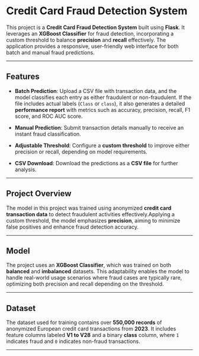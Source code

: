 # **Credit Card Fraud Detection System**

This project is a **Credit Card Fraud Detection System** built using **Flask**. It leverages an **XGBoost Classifier** for fraud detection, incorporating a custom threshold to balance **precision** and **recall** effectively. The application provides a responsive, user-friendly web interface for both batch and manual fraud predictions.

---

## **Features**

- **Batch Prediction**: Upload a CSV file with transaction data, and the model classifies each entry as either fraudulent or non-fraudulent. If the file includes actual labels (`Class` or `class`), it also generates a detailed **performance report** with metrics such as accuracy, precision, recall, F1 score, and ROC AUC score.
  
- **Manual Prediction**: Submit transaction details manually to receive an instant fraud classification.

- **Adjustable Threshold**: Configure a **custom threshold** to improve either precision or recall, depending on model requirements.

- **CSV Download**: Download the predictions as a **CSV file** for further analysis.

---

## **Project Overview**

The model in this project was trained using anonymized **credit card transaction data** to detect fraudulent activities effectively.Applying a custom threshold, the model emphasizes **precision**, aiming to minimize false positives and enhance fraud detection accuracy.

---

## **Model**

The project uses an **XGBoost Classifier**, which was trained on both **balanced** and **imbalanced** datasets. This adaptability enables the model to handle real-world usage scenarios where fraud cases are typically rare, optimizing both precision and recall depending on the threshold.

---

## **Dataset**

The dataset used for training contains over **550,000 records** of anonymized European credit card transactions from **2023**. It includes feature columns labeled **V1 to V28** and a binary **class** column, where `1` indicates fraud and `0` indicates non-fraud transactions.

---

